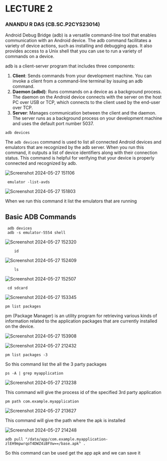 
# LECTURE 2

### ANANDU R DAS (CB.SC.P2CYS23014)

Android Debug Bridge (adb) is a versatile command-line tool that enables communication with an Android device. The adb command facilitates a variety of device actions, such as installing and debugging apps. It also provides access to a Unix shell that you can use to run a variety of commands on a device.

adb is a client-server program that includes three components:

1. **Client**: Sends commands from your development machine. You can invoke a client from a command-line terminal by issuing an adb command.
2. **Daemon (adbd)**: Runs commands on a device as a background process. The daemon on the Android device connects with the server on the host PC over USB or TCP, which connects to the client used by the end-user over TCP.
3. **Server**: Manages communication between the client and the daemon. The server runs as a background process on your development machine and uses the default port number 5037.


``` 
adb devices
```

The `adb devices` command is used to list all connected Android devices and emulators that are recognized by the adb server. When you run this command, it outputs a list of device identifiers along with their connection status. This command is helpful for verifying that your device is properly connected and recognized by adb.

![Screenshot 2024-05-27 151106](https://github.com/anandurdas11/Android_security/assets/83402050/6a1a7546-1496-4058-835b-c474acd839c7)


```
 emulator -list-avds
```

![Screenshot 2024-05-27 151803](https://github.com/anandurdas11/Android_security/assets/83402050/11b4450d-2478-4d4e-9dbc-da7dc0f673eb)

When we run this command it list the emulators that are running

## Basic ADB Commands


```
 adb devices
 adb -s emulator-5554 shell
```

![Screenshot 2024-05-27 152320](https://github.com/anandurdas11/Android_security/assets/83402050/8492f79a-f0fe-4aec-bc7a-4532fc924780)


```
	id
```

![Screenshot 2024-05-27 152409](https://github.com/anandurdas11/Android_security/assets/83402050/a6ef5a06-26c9-4a0c-a289-a068eec7ce6f)



```
	ls
```

![Screenshot 2024-05-27 152507](https://github.com/anandurdas11/Android_security/assets/83402050/d5ba31ee-7199-4c28-aac4-8eb9f1f88ee6)


```
 cd sdcard
```


![Screenshot 2024-05-27 153345](https://github.com/anandurdas11/Android_security/assets/83402050/695b4900-8f21-4379-aa67-5c6612fca019)



```
pm list packages
```

pm (Package Manager) is an utility program for retrieving various kinds of information related to the application packages that are currently installed on the device.

![Screenshot 2024-05-27 153908](https://github.com/anandurdas11/Android_security/assets/83402050/475d58af-954b-480b-80d0-d501e97a4102)

![Screenshot 2024-05-27 212432](https://github.com/anandurdas11/Android_security/assets/83402050/786340d2-b18b-4acd-906b-8d2eb195510e)


```
pm list packages -3
```

So this command list the all the 3 party packages

```
ps -A | grep myapplication 
```

![Screenshot 2024-05-27 213238](https://github.com/anandurdas11/Android_security/assets/83402050/da6215d4-4ce0-4779-9c1d-2a65956392ad)


This command will give the process id of the specified 3rd party application


```
pm path com.example.myapplication
```
![Screenshot 2024-05-27 213627](https://github.com/anandurdas11/Android_security/assets/83402050/d2ab0477-f094-44a5-b00a-8467494b331d)

This command will give the path where the apk is installed


![Screenshot 2024-05-27 214248](https://github.com/anandurdas11/Android_security/assets/83402050/2d3795c0-3f62-46b0-882f-b094190c811f)


```
adb pull "/data/app/com.example.myapplication-zlEH9mpwrqoT4DWZ4iBFVw==/base.apk" .
```

So this command can be used get the app apk and we can save it 



